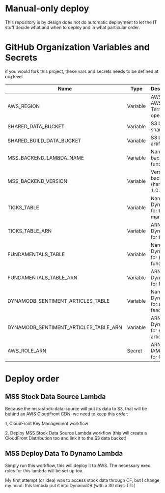 # Manual-only deploy

This repository is by design does not do automatic deployment to let the IT stuff decide what and when to deploy and in what particular order.

# GitHub Organization Variables and Secrets

if you would fork this project, these vars and secrets needs to be defined at org level

| Name                                   | Type    | Description/Usage                                                                 |
|----------------------------------------|---------|----------------------------------------------------------------------------------|
| AWS_REGION                            | Variable| AWS region for all AWS CLI and Terraform operations                              |
| SHARED_DATA_BUCKET                    | Variable| S3 bucket for shared data                                                        |
| SHARED_BUILD_DATA_BUCKET               | Variable| S3 bucket for build artifacts                                                    |
| MSS_BACKEND_LAMBDA_NAME                | Variable| Name of the backend Lambda function                                              |
| MSS_BACKEND_VERSION                    | Variable| Version of the backend Lambda (hardcoded as 1.0.0 in workflow)                   |
| TICKS_TABLE                            | Variable| Name of the DynamoDB table for ticks (stock market data)                                            |
| TICKS_TABLE_ARN                        | Variable| ARN of the DynamoDB table for ticks                                              |
| FUNDAMENTALS_TABLE                     | Variable| Name of the DynamoDB table for (stock) fundamentals                                      |
| FUNDAMENTALS_TABLE_ARN                 | Variable| ARN of the DynamoDB table for fundamentals                                       |
| DYNAMODB_SENTIMENT_ARTICLES_TABLE      | Variable| Name of the DynamoDB table for sentiment (rss feed) articles                                |
| DYNAMODB_SENTIMENT_ARTICLES_TABLE_ARN  | Variable| ARN of the DynamoDB table for sentiment articles                                 |
| AWS_ROLE_ARN                           | Secret  | ARN of the AWS IAM role to assume for GitHub Actions                             |

# Deploy order

## MSS Stock Data Source Lambda

Because the mss-stock-data-source will put its data to S3, that will be behind an AWS CloudFront CDN, we need to keep this order:

1, CloudFront Key Management workflow
 
2, Deploy MSS Stock Data Source Lambda workflow (this will create a CloudFront Distribution too and link it to the S3 data bucket)

## MSS Deploy Data To Dynamo Lambda 

Simply run this workflow, this will deploy it to AWS. The necessary exec roles for this lambda will be set up too.

My first attempt (or idea) was to access stock data through CF, but I change my mind: this lambda put it into DynamoDB (with a 30 days TTL)
